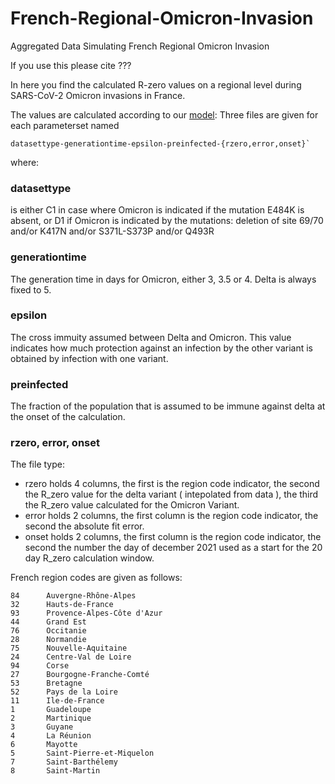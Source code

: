 # French-Regional-Omicron-Invasion
Aggregated Data Simulating French Regional Omicron Invasion

If you use this please cite ??? 

In here you find the calculated R-zero values on a regional level during SARS-CoV-2 Omicron invasions in France.

The values are calculated according to our [model](https://github.com/haschka/SIER_multivariant_epidemic): Three files are given for
each parameterset named 
```
datasettype-generationtime-epsilon-preinfected-{rzero,error,onset}`
```
where:
### datasettype 
is either C1 in case where Omicron is indicated if the mutation E484K is absent,
or D1 if Omicron is indicated by the mutations: 
deletion of site 69/70 and/or K417N and/or S371L-S373P and/or Q493R

### generationtime 
The generation time in days for Omicron, either 3, 3.5 or 4. Delta is always fixed to 5.

### epsilon
The cross immuity assumed between Delta and Omicron. This value indicates how much protection against an infection by the other variant is obtained by infection with one variant.

### preinfected
The fraction of the population that is assumed to be immune against delta at the onset of the calculation.

### rzero, error, onset
The file type:
- rzero holds 4 columns, the first is the region code indicator, the second the R_zero value for the delta variant ( intepolated from data ), the third the R_zero value calculated for the Omicron Variant.
- error holds 2 columns, the first column is the region code indicator, the second the absolute fit error. 
- onset holds 2 columns, the first column is the region code indicator, the second the number the day of december 2021 used as a start for the 20 day R_zero calculation window.

French region codes are given as follows:
```
84      Auvergne-Rhône-Alpes
32      Hauts-de-France
93      Provence-Alpes-Côte d'Azur
44      Grand Est
76      Occitanie
28      Normandie
75      Nouvelle-Aquitaine
24      Centre-Val de Loire
94      Corse
27      Bourgogne-Franche-Comté
53      Bretagne
52      Pays de la Loire
11      Ile-de-France
1       Guadeloupe
2       Martinique
3       Guyane
4       La Réunion
6       Mayotte
5       Saint-Pierre-et-Miquelon
7       Saint-Barthélemy
8       Saint-Martin
```
